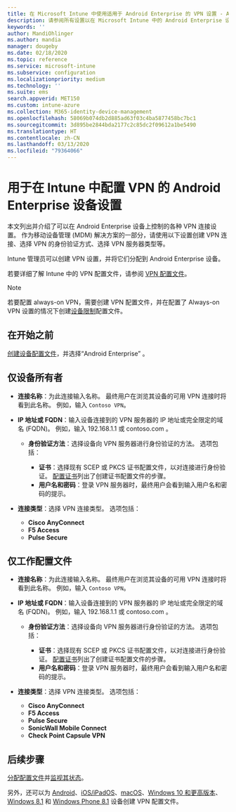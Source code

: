 ```yaml
---
title: 在 Microsoft Intune 中使用适用于 Android Enterprise 的 VPN 设置 - Azure | Microsoft Docs
description: 请参阅所有设置以在 Microsoft Intune 中的 Android Enterprise 设备上创建 VPN 连接。 输入 VPN 服务器的连接名称、IP 地址或 FQDN，选择用户进行身份验证的方式，并选择 Citrix、SonicWall、Check Point Capsule 和 Pulse Secure 连接类型。
keywords: ''
author: MandiOhlinger
ms.author: mandia
manager: dougeby
ms.date: 02/18/2020
ms.topic: reference
ms.service: microsoft-intune
ms.subservice: configuration
ms.localizationpriority: medium
ms.technology: ''
ms.suite: ems
search.appverid: MET150
ms.custom: intune-azure
ms.collection: M365-identity-device-management
ms.openlocfilehash: 58069b074db2d885ad63f03c4ba5877458bc7bc1
ms.sourcegitcommit: 3d895be2844bda2177c2c85dc2f09612a1be5490
ms.translationtype: HT
ms.contentlocale: zh-CN
ms.lasthandoff: 03/13/2020
ms.locfileid: "79364066"
---
```

# <a name="android-enterprise-device-settings-to-configure-vpn-in-intune"></a>用于在 Intune 中配置 VPN 的 Android Enterprise 设备设置

本文列出并介绍了可以在 Android Enterprise 设备上控制的各种 VPN 连接设置。 作为移动设备管理 (MDM) 解决方案的一部分，请使用以下设置创建 VPN 连接、选择 VPN 的身份验证方式、选择 VPN 服务器类型等。

Intune 管理员可以创建 VPN 设置，并将它们分配到 Android Enterprise 设备。 

若要详细了解 Intune 中的 VPN 配置文件，请参阅 [VPN 配置文件](vpn-settings-configure.md)。

> [!NOTE]
> 若要配置 always-on VPN，需要创建 VPN 配置文件，并在配置了 Always-on VPN 设置的情况下创建[设备限制](device-restrictions-android-for-work.md#connectivity)配置文件。

## <a name="before-you-begin"></a>在开始之前

[创建设备配置文件](vpn-settings-configure.md#create-a-device-profile)，并选择“Android Enterprise”  。

## <a name="device-owner-only"></a>仅设备所有者

- **连接名称**：为此连接输入名称。 最终用户在浏览其设备的可用 VPN 连接时将看到此名称。 例如，输入 `Contoso VPN`。
- **IP 地址或 FQDN**：输入设备连接到的 VPN 服务器的 IP 地址或完全限定的域名 (FQDN)。 例如，输入 192.168.1.1 或 contoso.com   。

  - **身份验证方法**：选择设备向 VPN 服务器进行身份验证的方法。 选项包括：
  
    - **证书**：选择现有 SCEP 或 PKCS 证书配置文件，以对连接进行身份验证。 [配置证书](../protect/certificates-configure.md)列出了创建证书配置文件的步骤。
    - **用户名和密码**：登录 VPN 服务器时，最终用户会看到输入用户名和密码的提示。

- **连接类型**：选择 VPN 连接类型。 选项包括：

  - **Cisco AnyConnect**
  - **F5 Access**
  - **Pulse Secure**

## <a name="work-profile-only"></a>仅工作配置文件

- **连接名称**：为此连接输入名称。 最终用户在浏览其设备的可用 VPN 连接时将看到此名称。 例如，输入 `Contoso VPN`。
- **IP 地址或 FQDN**：输入设备连接到的 VPN 服务器的 IP 地址或完全限定的域名 (FQDN)。 例如，输入 192.168.1.1 或 contoso.com   。

  - **身份验证方法**：选择设备向 VPN 服务器进行身份验证的方法。 选项包括：
  
    - **证书**：选择现有 SCEP 或 PKCS 证书配置文件，以对连接进行身份验证。 [配置证书](../protect/certificates-configure.md)列出了创建证书配置文件的步骤。
    - **用户名和密码**：登录 VPN 服务器时，最终用户会看到输入用户名和密码的提示。

- **连接类型**：选择 VPN 连接类型。 选项包括：

  - **Cisco AnyConnect**
  - **F5 Access**
  - **Pulse Secure**
  - **SonicWall Mobile Connect**
  - **Check Point Capsule VPN**

## <a name="next-steps"></a>后续步骤

[分配配置文件](device-profile-assign.md)并[监视其状态](device-profile-monitor.md)。

另外，还可以为 [Android](vpn-settings-android.md)、[iOS/iPadOS](vpn-settings-ios.md)、[macOS](vpn-settings-macos.md)、[Windows 10 和更高版本](vpn-settings-windows-10.md)、[Windows 8.1](vpn-settings-windows-8-1.md) 和 [Windows Phone 8.1](vpn-settings-windows-phone-8-1.md) 设备创建 VPN 配置文件。

